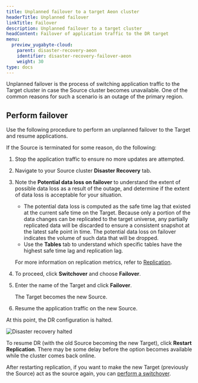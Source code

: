 ```yaml
---
title: Unplanned failover to a target Aeon cluster
headerTitle: Unplanned failover
linkTitle: Failover
description: Unplanned failover to a target cluster
headContent: Failover of application traffic to the DR target
menu:
  preview_yugabyte-cloud:
    parent: disaster-recovery-aeon
    identifier: disaster-recovery-failover-aeon
    weight: 30
type: docs
---
```


Unplanned failover is the process of switching application traffic to the Target cluster in case the Source cluster becomes unavailable. One of the common reasons for such a scenario is an outage of the primary region.

## Perform failover

Use the following procedure to perform an unplanned failover to the Target and resume applications.

If the Source is terminated for some reason, do the following:

1. Stop the application traffic to ensure no more updates are attempted.

1. Navigate to your Source cluster **Disaster Recovery** tab.

1. Note the **Potential data loss on failover** to understand the extent of possible data loss as a result of the outage, and determine if the extent of data loss is acceptable for your situation.

    - The potential data loss is computed as the safe time lag that existed at the current safe time on the Target. Because only a portion of the data changes can be replicated to the target universe, any partially replicated data will be discarded to ensure a consistent snapshot at the latest safe point in time. The potential data loss on failover indicates the volume of such data that will be dropped.
    - Use the **Tables** tab to understand which specific tables have the highest safe time lag and replication lag.

    For more information on replication metrics, refer to [Replication](../../../../launch-and-manage/monitor-and-alert/metrics/replication/).

1. To proceed, click **Switchover** and choose **Failover**.

1. Enter the name of the Target and click **Failover**.

    The Target becomes the new Source.

1. Resume the application traffic on the new Source.

At this point, the DR configuration is halted.

![Disaster recovery halted](/images/yb-cloud/managed-dr-halted.png)

To resume DR (with the old Source becoming the new Target), click **Restart Replication**. There may be some delay before the option becomes available while the cluster comes back online.

After restarting replication, if you want to make the new Target (previously the Source) act as the source again, you can [perform a switchover](../disaster-recovery-switchover/).
